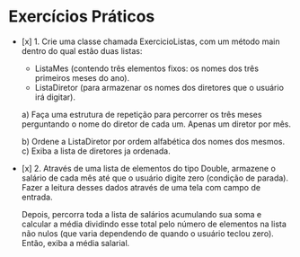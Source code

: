 # Exercícios Práticos

- \[x] 1. Crie uma classe chamada ExercicioListas, com um método main dentro do qual estão duas listas:
    * ListaMes (contendo três elementos fixos: os nomes dos três primeiros meses do ano).
    * ListaDiretor (para armazenar os nomes dos diretores que o usuário irá digitar).

    a) Faça uma estrutura de repetição para percorrer os três meses perguntando o nome do diretor de cada um.
       Apenas um diretor por mês.

    b) Ordene a ListaDiretor por ordem alfabética dos nomes dos mesmos.
    c) Exiba a lista de diretores ja ordenada.

- \[x]  2. Através de uma lista de elementos do tipo Double, armazene o salário de cada mês até que o usuário
   digite zero (condição de parada). Fazer a leitura desses dados através de uma tela com campo de entrada.

   Depois, percorra toda a lista de salários acumulando sua soma e calcular a média dividindo esse total pelo número
   de elementos na lista não nulos (que varia dependendo de quando o usuário teclou zero). Então, exiba a média salarial.
